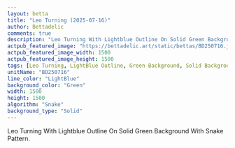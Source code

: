 ```yaml
---
layout: betta
title: "Leo Turning (2025-07-16)"
author: Bettadelic
comments: true
description: "Leo Turning With Lightblue Outline On Solid Green Background With Snake Pattern."
actpub_featured_image: "https://bettadelic.art/static/bettas/BD250716.jpg"
actpub_featured_image_width: 1500
actpub_featured_image_height: 1500
tags: [Leo Turning, LightBlue Outline, Green Background, Solid Background Pattern, Snake Pattern, July 2025]
unitName: "BD250716"
line_color: "LightBlue"
background_color: "Green"
width: 1500
height: 1500
algorithm: "Snake"
background_type: "Solid"
---
```


Leo Turning With Lightblue Outline On Solid Green Background With Snake Pattern.
